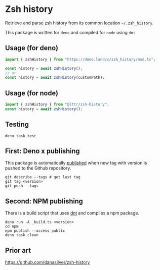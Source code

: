 # Zsh history

Retrieve and parse zsh history from its common location `~/.zsh_history`.

This package is written for `deno` and compiled for `node` using `dnt`.


## Usage (for deno)

```typescript
import { zshHistory } from "https://deno.land/x/zsh_history/mod.ts";

const history = await zshHistory();
// or
const history = await zshHistory(customPath);
```

## Usage (for node)

```typescript
import { zshHistory } from "@lttr/zsh-history";
const history = await zshHistory();
```

## Testing

```
deno task test
```

## First: Deno x publishing

This package is automatically [published](https://deno.land/x/shell_aliases) when new tag with version is pushed to the Github repository.

```
git describe --tags # get last tag
git tag <version>
git push --tags
```

## Second: NPM publishing

There is a build script that uses [dnt](https://deno.land/x/dnt) and compiles a
npm package.

```
deno run -A _build.ts <version>
cd npm
npm publish --access public
deno task clean
```

## Prior art

https://github.com/danasilver/zsh-history

